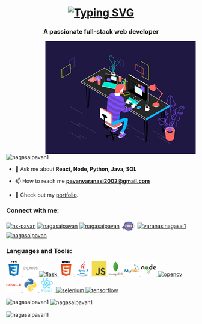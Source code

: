<h1 align="center">
  <a href="https://git.io/typing-svg">
    <img src="https://readme-typing-svg.herokuapp.com?font=Righteous&size=35&duration=3000&pause=700&center=true&vCenter=true&random=false&width=500&height=70&lines=Hello+There+%F0%9F%91%8B;I'm+Naga+Sai+Pavan+Kumar" alt="Typing SVG" /></a>
</h1>
<h3 align="center">A passionate full-stack web developer</h3>

<img src="animated.gif" alt="coding" align="right" width="400" />

<p align="left"> <img src="https://komarev.com/ghpvc/?username=nagasaipavan1&label=Profile%20views&color=0e75b6&style=flat" alt="nagasaipavan1" /> </p>

- 💬 Ask me about **React, Node, Python, Java, SQL**

- 📫 How to reach me **pavanvaranasi2002@gmail.com**

- 📝 Check out my <a href="https://nagasaipavan-portfolio.netlify.app/" target="blank">portfolio</a>.

<h3 align="left">Connect with me:</h3>
<p align="left">
<a href="https://linkedin.com/in/ns-pavan" target="blank"><img align="center" src="https://raw.githubusercontent.com/rahuldkjain/github-profile-readme-generator/master/src/images/icons/Social/linked-in-alt.svg" alt="ns-pavan" height="30" width="40" /></a>
<a href="https://www.codechef.com/users/nagasaipavan" target="blank"><img align="center" src="https://cdn.jsdelivr.net/npm/simple-icons@3.1.0/icons/codechef.svg" alt="nagasaipavan" height="30" width="40" /></a>
<a href="https://www.leetcode.com/nagasaipavan" target="blank"><img align="center" src="https://raw.githubusercontent.com/rahuldkjain/github-profile-readme-generator/master/src/images/icons/Social/leet-code.svg" alt="nagasaipavan" height="30" width="40" /></a>
<a href="https://www.codingninjas.com/studio/profile/nagasaipavan" target="blank"><img align="center" src="images/codingninjas.png" height="30" width="40" /></a>
<a href="https://www.hackerrank.com/varanasinagasai1" target="blank"><img align="center" src="https://raw.githubusercontent.com/rahuldkjain/github-profile-readme-generator/master/src/images/icons/Social/hackerrank.svg" alt="varanasinagasai1" height="30" width="40" /></a>
<a href="https://codeforces.com/profile/nagasaipavan" target="blank"><img align="center" src="https://raw.githubusercontent.com/rahuldkjain/github-profile-readme-generator/master/src/images/icons/Social/codeforces.svg" alt="nagasaipavan" height="30" width="40" /></a>
</p>

<h3 align="left">Languages and Tools:</h3>
<p align="left"> <a href="https://www.w3schools.com/css/" target="_blank" rel="noreferrer"> <img src="https://raw.githubusercontent.com/devicons/devicon/master/icons/css3/css3-original-wordmark.svg" alt="css3" width="40" height="40"/> </a> <a href="https://expressjs.com" target="_blank" rel="noreferrer"> <img src="https://raw.githubusercontent.com/devicons/devicon/master/icons/express/express-original-wordmark.svg" alt="express" width="40" height="40"/> </a> <a href="https://flask.palletsprojects.com/" target="_blank" rel="noreferrer"> <img src="https://www.vectorlogo.zone/logos/pocoo_flask/pocoo_flask-icon.svg" alt="flask" width="40" height="40"/> </a> <a href="https://www.w3.org/html/" target="_blank" rel="noreferrer"> <img src="https://raw.githubusercontent.com/devicons/devicon/master/icons/html5/html5-original-wordmark.svg" alt="html5" width="40" height="40"/> </a> <a href="https://www.java.com" target="_blank" rel="noreferrer"> <img src="https://raw.githubusercontent.com/devicons/devicon/master/icons/java/java-original.svg" alt="java" width="40" height="40"/> </a> <a href="https://developer.mozilla.org/en-US/docs/Web/JavaScript" target="_blank" rel="noreferrer"> <img src="https://raw.githubusercontent.com/devicons/devicon/master/icons/javascript/javascript-original.svg" alt="javascript" width="40" height="40"/> </a> <a href="https://www.mongodb.com/" target="_blank" rel="noreferrer"> <img src="https://raw.githubusercontent.com/devicons/devicon/master/icons/mongodb/mongodb-original-wordmark.svg" alt="mongodb" width="40" height="40"/> </a> <a href="https://www.mysql.com/" target="_blank" rel="noreferrer"> <img src="https://raw.githubusercontent.com/devicons/devicon/master/icons/mysql/mysql-original-wordmark.svg" alt="mysql" width="40" height="40"/> </a> <a href="https://nodejs.org" target="_blank" rel="noreferrer"> <img src="https://raw.githubusercontent.com/devicons/devicon/master/icons/nodejs/nodejs-original-wordmark.svg" alt="nodejs" width="40" height="40"/> </a> <a href="https://opencv.org/" target="_blank" rel="noreferrer"> <img src="https://www.vectorlogo.zone/logos/opencv/opencv-icon.svg" alt="opencv" width="40" height="40"/> </a> <a href="https://www.oracle.com/" target="_blank" rel="noreferrer"> <img src="https://raw.githubusercontent.com/devicons/devicon/master/icons/oracle/oracle-original.svg" alt="oracle" width="40" height="40"/> </a> <a href="https://www.python.org" target="_blank" rel="noreferrer"> <img src="https://raw.githubusercontent.com/devicons/devicon/master/icons/python/python-original.svg" alt="python" width="40" height="40"/> </a> <a href="https://reactjs.org/" target="_blank" rel="noreferrer"> <img src="https://raw.githubusercontent.com/devicons/devicon/master/icons/react/react-original-wordmark.svg" alt="react" width="40" height="40"/> </a> <a href="https://www.selenium.dev" target="_blank" rel="noreferrer"> <img src="https://raw.githubusercontent.com/detain/svg-logos/780f25886640cef088af994181646db2f6b1a3f8/svg/selenium-logo.svg" alt="selenium" width="40" height="40"/> </a> <a href="https://www.tensorflow.org" target="_blank" rel="noreferrer"> <img src="https://www.vectorlogo.zone/logos/tensorflow/tensorflow-icon.svg" alt="tensorflow" width="40" height="40"/> </a> </p>

<p><img align="left" src="https://github-readme-stats.vercel.app/api/top-langs?username=nagasaipavan1&show_icons=true&locale=en&layout=compact" alt="nagasaipavan1" /></p>

<p>&nbsp;<img align="center" src="https://github-readme-stats.vercel.app/api?username=nagasaipavan1&show_icons=true&locale=en" alt="nagasaipavan1" /></p>

<p><img align="center" src="https://github-readme-streak-stats.herokuapp.com/?user=nagasaipavan1&" alt="nagasaipavan1" /></p>
